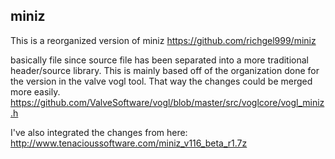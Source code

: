 ## miniz

This is a reorganized version of miniz
https://github.com/richgel999/miniz

basically file since source file has been separated into a more traditional
header/source library. This is mainly based off of the organization done for the
version in the valve vogl tool. That way the changes could be merged more easily.
https://github.com/ValveSoftware/vogl/blob/master/src/voglcore/vogl_miniz.h

I've also integrated the changes from here:
http://www.tenacioussoftware.com/miniz_v116_beta_r1.7z
